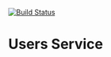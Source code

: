 [![Build Status](https://travis-ci.org/fri-riders/users.svg?branch=master)](https://travis-ci.org/fri-riders/users)
# Users Service
